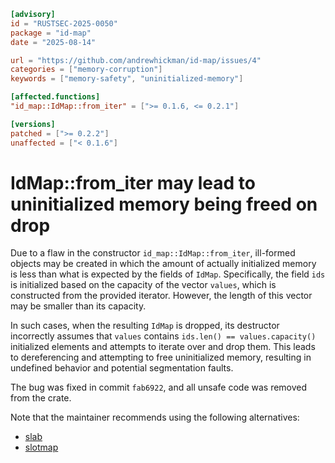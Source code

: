 ```toml
[advisory]
id = "RUSTSEC-2025-0050"
package = "id-map"
date = "2025-08-14"

url = "https://github.com/andrewhickman/id-map/issues/4"
categories = ["memory-corruption"]
keywords = ["memory-safety", "uninitialized-memory"]

[affected.functions]
"id_map::IdMap::from_iter" = [">= 0.1.6, <= 0.2.1"]

[versions]
patched = [">= 0.2.2"]
unaffected = ["< 0.1.6"]
```

# IdMap::from_iter may lead to uninitialized memory being freed on drop

Due to a flaw in the constructor `id_map::IdMap::from_iter`, ill-formed objects may be created in which the amount of actually initialized memory is less than what is expected by the fields of `IdMap`. Specifically, the field `ids` is initialized based on the capacity of the vector `values`, which is constructed from the provided iterator. However, the length of this vector may be smaller than its capacity.

In such cases, when the resulting `IdMap` is dropped, its destructor incorrectly assumes that `values` contains `ids.len() == values.capacity()` initialized elements and attempts to iterate over and drop them. This leads to dereferencing and attempting to free uninitialized memory, resulting in undefined behavior and potential segmentation faults.

The bug was fixed in commit `fab6922`, and all unsafe code was removed from the crate.

Note that the maintainer recommends using the following alternatives:
- [slab](https://crates.io/crates/slab)
- [slotmap](https://crates.io/crates/slotmap)

